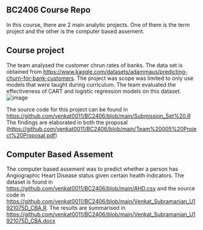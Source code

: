 <!-- ABOUT THE PROJECT -->
## BC2406 Course Repo

In this course, there are 2 main analytic projects. One of them is the term project and the other is the computer based assement.


<!-- about the project -->
## Course project

The team analysed the customer chrun rates of banks. The data set is obtained from https://www.kaggle.com/datasets/adammaus/predicting-churn-for-bank-customers.
The project was scope was limited to only use models that were taught during curriculum. The team evaluated the effectiveness of CART and logistic regression models on this dataset. 
![image](https://user-images.githubusercontent.com/76080326/200111126-bc198194-2b25-4e54-90ca-b1c2999a3000.png)

The source code for this project can be found in https://github.com/venkat0011/BC2406/blob/main/Submission_Set%20.R
The findings are elaborated in both the proposal (https://github.com/venkat0011/BC2406/blob/main/Team%20005%20Project%20Proposal.pdf) 


<!-- about the project -->
## Computer Based Assement

The computer based assement was to predict whether a person has Angiographic Heart Disease status given certain heatlh indicators. The dataset is found in https://github.com/venkat0011/BC2406/blob/main/AHD.csv and the source code in https://github.com/venkat0011/BC2406/blob/main/Venkat_Subramanian_U1921075D_CBA.R. The results are summarised in https://github.com/venkat0011/BC2406/blob/main/Venkat_Subramanian_U1921075D_CBA.docx


